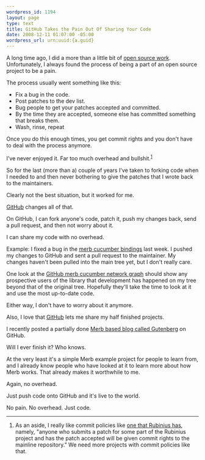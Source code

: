 ```yaml
--- 
wordpress_id: 1194
layout: page
type: text
title: GitHub Takes the Pain Out Of Sharing Your Code
date: 2008-12-11 01:07:00 -05:00
wordpress_url: urn:uuid:{a.guid}
---
```

<p>A long time ago, I did a more than a little bit of <a href="http://people.apache.org/~kschrader/">open source work</a>. Unfortunately, I always found the process of being a part of an open source project to be a pain.</p>

<p>The process usually went something like this:</p>

<ul>
<li>Fix a bug in the code.</li>
<li>Post patches to the dev list.</li>
<li>Bug people to get your patches accepted and committed.</li>
<li>By the time they are accepted, someone else has committed something that breaks them.</li>
<li>Wash, rinse, repeat</li>
</ul>

<p>Once you do this enough times, you get commit rights and you don't have to deal with the process anymore.</p>

<p>I've never enjoyed it. Far too much overhead and bullshit.<sup><a href="#fn1-2008-12-11">1</a></sup></p>

<p>So for the last (more than a) couple of years I've taken to forking code when I needed to and then never bothering to give the patches that I wrote back to the maintainers.</p>

<p>Clearly not the best situation, but it worked for me.</p>

<p><a href="http://www.github.com">GitHub</a> changes all of that.</p>

<p>On GitHub, I can fork anyone's code, patch it, push my changes back, send a pull request, and then not worry about it.  </p>

<p>I can share my code with no overhead.</p>

<p>Example: I fixed a bug in the <a href="http://github.com/kschrader/merb_cucumber/tree/master">merb cucumber bindings</a> last week. I pushed my changes to GitHub and sent a pull request to the maintainer. My changes haven't been pulled into the main tree yet, but I don't really care.</p>

<p>One look at the <a href="http://github.com/david/merb_cucumber/network">GitHub merb cucumber network graph</a> should show any prospective users of the library that development has happened on my tree beyond that of the original tree.  Hopefully they'll take the time to look at it and use the most up-to-date code.</p>

<p>Either way, I don't have to worry about it anymore.</p>

<p>Also, I love that <a href="http://www.github.com">GitHub</a> lets me share my half finished projects. </p>

<p>I recently posted a partially done <a href="http://github.com/kschrader/gutenberg/tree/master">Merb based blog called Gutenberg</a> on GitHub.</p>

<p>Will I ever finish it?  Who knows. </p>

<p>At the very least it's a simple Merb example project for people to learn from, and I already know people who have looked at it to learn more about how Merb works. That already makes it worthwhile to me.</p>

<p>Again, no overhead. </p>

<p>Just push code onto GitHub and it's live to the world. </p>

<p>No pain. No overhead. Just code.</p>

<hr/>

<ol>
<li id="fn1-2008-12-11">
As an aside, I really like commit policies like <a href="http://rubini.us/contribute/">one that Rubinius has</a>, namely, "anyone who submits a patch for some part of the Rubinius project and has the patch accepted will be given commit rights to the mainline repository." We need more projects with commit policies like that.
</li>
</ol>
